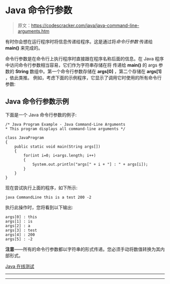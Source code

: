 # Java 命令行参数

> 原文：<https://codescracker.com/java/java-command-line-arguments.htm>

有时你会想在运行程序时将信息传递给程序。这是通过将*命令行参数* 传递给 **main()** 来完成的。

命令行参数是在命令行上执行程序时直接跟在程序名称后面的信息。在 Java 程序中访问命令行参数相当容易，它们作为字符串存储在将 传递给 **main()** 的 args 参数的 **String** 数组中。第一个命令行参数存储在 **args[0]** ，第二个存储在 **args[1]** ，依此类推。 例如，考虑下面的示例程序，它显示了调用它时使用的所有命令行参数:

## Java 命令行参数示例

下面是一个 Java 命令行参数的例子:

```
/* Java Program Example - Java Command-Line Arguments
* This program displays all command-line arguments */

class JavaProgram
{
    public static void main(String args[])
    {
        for(int i=0; i<args.length; i++)
        {
            System.out.println("args[" + i + "] : " + args[i]);
        }
    }
}
```

现在尝试执行上面的程序，如下所示:

```
java CommandLine this is a test 200 -2
```

执行此操作时，您将看到以下输出:

```
args[0] : this
args[1] : is
args[2] : a
args[3] : test
args[4] : 200
args[5] : -2
```

**注意**——所有的命令行参数都以字符串的形式传递。您必须手动将数值转换为其内部形式。

[Java 在线测试](/exam/showtest.php?subid=1)

* * *

* * *